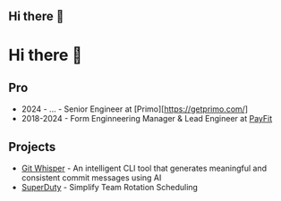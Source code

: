 ## Hi there 👋

<!--
**mathieuletyrant/mathieuletyrant** is a ✨ _special_ ✨ repository because its `README.md` (this file) appears on your GitHub profile.

Here are some ideas to get you started:

- 🔭 I’m currently working on ...
- 🌱 I’m currently learning ...
- 👯 I’m looking to collaborate on ...
- 🤔 I’m looking for help with ...
- 💬 Ask me about ...
- 📫 How to reach me: ...
- 😄 Pronouns: ...
- ⚡ Fun fact: ...
-->

# Hi there 👋

## Pro

- 2024 - ... - Senior Engineer at [Primo][https://getprimo.com/]
- 2018-2024 - Form Enginneering Manager & Lead Engineer at [PayFit](https://payfit.com)

## Projects

- [Git Whisper](https://github.com/mathieuletyrant/git-whisper) - An intelligent CLI tool that generates meaningful and consistent commit messages using AI
- [SuperDuty](https://www.superduty.app/) - Simplify Team Rotation Scheduling